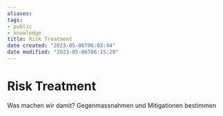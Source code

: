 ```yaml
---
aliases: 
tags: 
- public
- knowledge
title: Risk Treatment
date created: "2023-05-06T06:03:44"
date modified: "2023-05-06T06:15:29"
---
```


# Risk Treatment
Was machen wir damit?
Gegenmassnahmen und Mitigationen bestimmen

